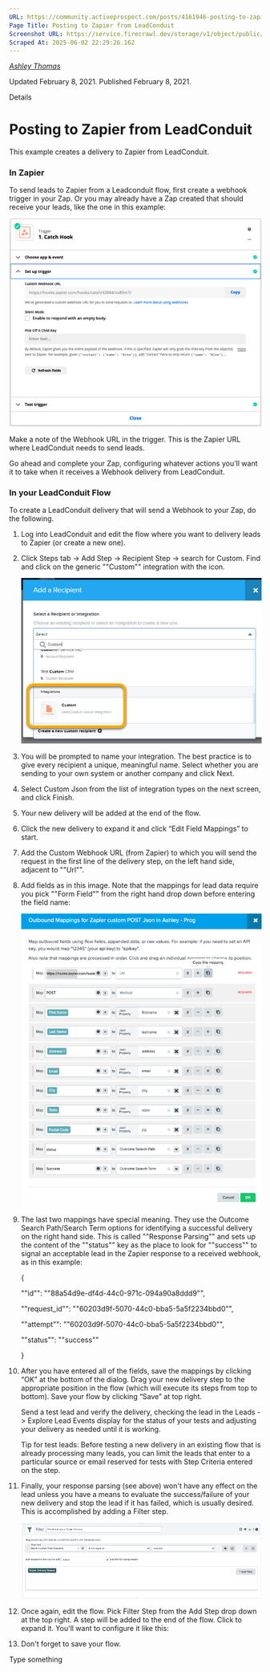 ```yaml
---
URL: https://community.activeprospect.com/posts/4161946-posting-to-zapier-from-leadconduit
Page Title: Posting to Zapier from LeadConduit
Screenshot URL: https://service.firecrawl.dev/storage/v1/object/public/media/screenshot-e443bf35-f0df-43ad-a656-a5bd244fcc30.png
Scraped At: 2025-06-02 22:29:26.162
---
```



[_Ashley Thomas_](https://community.activeprospect.com/memberships/7557566-ashley-thomas)

Updated February 8, 2021. Published February 8, 2021.

Details

# Posting to Zapier from LeadConduit

This example creates a delivery to Zapier from LeadConduit.

### In Zapier

To send leads to Zapier from a Leadconduit flow, first create a webhook trigger in your Zap. Or you may already have a Zap created that should receive your leads, like the one in this example:

![](images/image-1.png)

Make a note of the Webhook URL in the trigger. This is the Zapier URL where LeadConduit needs to send leads.

Go ahead and complete your Zap, configuring whatever actions you'll want it to take when it receives a Webhook delivery from LeadConduit.

### In your LeadConduit Flow

To create a LeadConduit delivery that will send a Webhook to your Zap, do the following.

01. Log into LeadConduit and edit the flow where you want to delivery leads to Zapier (or create a new one).
02. Click Steps tab -> Add Step -> Recipient Step -> search for Custom. Find and click on the generic ""Custom"" integration with the icon.

    ![](images/image-2.png)
03. You will be prompted to name your integration. The best practice is to give every recipient a unique, meaningful name. Select whether you are sending to your own system or another company and click Next.
04. Select Custom Json from the list of integration types on the next screen, and click Finish.
05. Your new delivery will be added at the end of the flow.
06. Click the new delivery to expand it and click “Edit Field Mappings” to start.
07. Add the Custom Webhook URL (from Zapier) to which you will send the request in the first line of the delivery step, on the left hand side, adjacent to ""Url"".
08. Add fields as in this image. Note that the mappings for lead data require you pick ""Form Field"" from the right hand drop down before entering the field name:

    ![](images/image-3.png)
09. The last two mappings have special meaning. They use the Outcome Search Path/Search Term options for identifying a successful delivery on the right hand side. This is called ""Response Parsing"" and sets up the content of the ""status"" key as the place to look for ""success"" to signal an acceptable lead in the Zapier response to a received webhook, as in this example:

    {

    ""id"": ""88a54d9e-df4d-44c0-971c-094a90a8ddd9"",

    ""request\_id"": ""60203d9f-5070-44c0-bba5-5a5f2234bbd0"",

    ""attempt"": ""60203d9f-5070-44c0-bba5-5a5f2234bbd0"",

    ""status"": ""success""

    }
10. After you have entered all of the fields, save the mappings by clicking “OK” at the bottom of the dialog. Drag your new delivery step to the appropriate position in the flow (which will execute its steps from top to bottom). Save your flow by clicking “Save” at top right.

    Send a test lead and verify the delivery, checking the lead in the Leads -> Explore Lead Events display for the status of your tests and adjusting your delivery as needed until it is working.

    Tip for test leads: Before testing a new delivery in an existing flow that is already processing many leads, you can limit the leads that enter to a particular source or email reserved for tests with Step Criteria entered on the step.
11. Finally, your response parsing (see above) won't have any effect on the lead unless you have a means to evaluate the success/failure of your new delivery and stop the lead if it has failed, which is usually desired. This is accomplished by adding a Filter step.

    ![](images/image-4.png)
12. Once again, edit the flow. Pick Filter Step from the Add Step drop down at the top right. A step will be added to the end of the flow. Click to expand it. You'll want to configure it like this:
13. Don't forget to save your flow.

Type something
